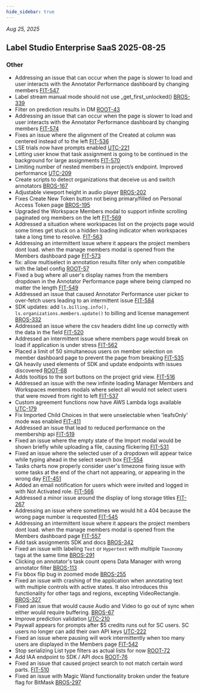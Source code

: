 ```yaml
---
hide_sidebar: true
---
```


*Aug 25, 2025*

## Label Studio Enterprise SaaS 2025-08-25
### Other
- Addressing an issue that can occur when the page is slower to load and user interacts with the Annotator Performance dashboard by changing members [FIT-547](https://humansignal.atlassian.net/browse/FIT-547)
- Label stream manual mode should not use _get_first_unlocked() [BROS-339](https://humansignal.atlassian.net/browse/BROS-339)
- Filter on prediction results in DM [ROOT-43](https://humansignal.atlassian.net/browse/ROOT-43)
- Addressing an issue that can occur when the page is slower to load and user interacts with the Annotator Performance dashboard by changing members [FIT-574](https://humansignal.atlassian.net/browse/FIT-574)
- Fixes an issue where the alignment of the Created at column was centered instead of to the left [FIT-536](https://humansignal.atlassian.net/browse/FIT-536)
- LSE trials now have prompts enabled [UTC-221](https://humansignal.atlassian.net/browse/UTC-221)
- Letting user know that task assignment is going to be continued in the background for large assignments [FIT-570](https://humansignal.atlassian.net/browse/FIT-570)
- Limiting number of nested members in project/s endpoint. Improved performance [UTC-209](https://humansignal.atlassian.net/browse/UTC-209)
- Create scripts to detect organizations that deceive us and switch annotators [BROS-167](https://humansignal.atlassian.net/browse/BROS-167)
- Adjustable viewport height in audio player [BROS-202](https://humansignal.atlassian.net/browse/BROS-202)
- Fixes Create New Token button not being primary/filled on Personal Access Token page [BROS-195](https://humansignal.atlassian.net/browse/BROS-195)
- Upgraded the Workspace Members modal to support infinite scrolling paginated org members on the left [FIT-569](https://humansignal.atlassian.net/browse/FIT-569)
- Addressed a situation where workspaces list on the projects page would some times get stuck on a hidden loading indicator when workspaces take a long time to resolve. [FIT-563](https://humansignal.atlassian.net/browse/FIT-563)
- Addressing an intermittent issue where it appears the project members dont load. when the manage members modal is opened from the Members dashboard page [FIT-573](https://humansignal.atlassian.net/browse/FIT-573)
- fix: allow multiselect in annotation results filter only when compatible with the label config [ROOT-57](https://humansignal.atlassian.net/browse/ROOT-57)
- Fixed a bug where all user's display names from the members dropdown in the Annotator Performance page where being clamped no matter the length [FIT-549](https://humansignal.atlassian.net/browse/FIT-549)
- Addressed an issue that caused Annotator Performance user picker to over-fetch users leading to an intermittent issue [FIT-584](https://humansignal.atlassian.net/browse/FIT-584)
- SDK updates: add `ls.billing.info(), ls.organizations.members.update()` to billing and license management [BROS-332](https://humansignal.atlassian.net/browse/BROS-332)
- Addressed an issue where the csv headers didnt line up correctly with the data in the field [FIT-520](https://humansignal.atlassian.net/browse/FIT-520)
- Addressed an intermittent issue where members page would break on load if application is under stress [FIT-562](https://humansignal.atlassian.net/browse/FIT-562)
- Placed a limit of 50 simultaneous users on member selection on member dashboard page to prevent the page from breaking [FIT-535](https://humansignal.atlassian.net/browse/FIT-535)
- QA heavily used elements of SDK and update endpoints with issues discovered [ROOT-68](https://humansignal.atlassian.net/browse/ROOT-68)
- Adds tooltips to the sort buttons on the project grid view. [FIT-516](https://humansignal.atlassian.net/browse/FIT-516)
- Addressed an issue with the new infinite loading Manager Members and Workspaces members modals where select all would not select users that were moved from right to left [FIT-537](https://humansignal.atlassian.net/browse/FIT-537)
- Custom agreement functions now have AWS Lambda logs available [UTC-179](https://humansignal.atlassian.net/browse/UTC-179)
- Fix Imported Child Choices in <Taxonomy value="$taxonomy"> that were unselectable when 'leafsOnly' mode was enabled [FIT-411](https://humansignal.atlassian.net/browse/FIT-411)
- Addressed an issue that lead to reduced performance on the membership api [FIT-519](https://humansignal.atlassian.net/browse/FIT-519)
- Fixed an issue where the empty state of the Import modal would be shown briefly while uploading a file, causing flickering [FIT-531](https://humansignal.atlassian.net/browse/FIT-531)
- Fixed an issue where the selected user of a dropdown will appear twice while typing ahead in the select search box [FIT-554](https://humansignal.atlassian.net/browse/FIT-554)
- Tasks charts now properly consider user's timezone fixing issue with some tasks at the end of the chart not appearing, or appearing in the wrong day [FIT-451](https://humansignal.atlassian.net/browse/FIT-451)
- Added an email notification for users which were invited and logged in with Not Activated role. [FIT-566](https://humansignal.atlassian.net/browse/FIT-566)
- Addressed a minor issue around the display of long storage titles [FIT-267](https://humansignal.atlassian.net/browse/FIT-267)
- Addressing an issue where sometimes we would hit a 404 because the wrong page number is requested [FIT-545](https://humansignal.atlassian.net/browse/FIT-545)
- Addressing an intermittent issue where it appears the project members dont load. when the manage members modal is opened from the Members dashboard page [FIT-557](https://humansignal.atlassian.net/browse/FIT-557)
- Add task assignments SDK and docs [BROS-342](https://humansignal.atlassian.net/browse/BROS-342)
- Fixed an issue with labeling `Text` or `Hypertext` with multiple `Taxonomy` tags at the same time [BROS-291](https://humansignal.atlassian.net/browse/BROS-291)
- Clicking on annotator's task count opens Data Manager with wrong annotator filter [BROS-113](https://humansignal.atlassian.net/browse/BROS-113)
- Fix bbox flip bug in zoomed mode [BROS-255](https://humansignal.atlassian.net/browse/BROS-255)
- Fixed an issue with crashing of the application when annotating text with multiple <Labels> controls with active states. It also introduces this functionality for other tags and regions, excepting VideoRectangle.  [BROS-327](https://humansignal.atlassian.net/browse/BROS-327)
- Fixed an issue that would cause Audio and Video to go out of sync when either would require buffering. [BROS-67](https://humansignal.atlassian.net/browse/BROS-67)
- Improve prediction validation [UTC-210](https://humansignal.atlassian.net/browse/UTC-210)
- Paywall appears for prompts after $5 credits runs out for SC users. SC users no longer can add their own API keys [UTC-222](https://humansignal.atlassian.net/browse/UTC-222)
- Fixed an issue where pausing will work intermittently when too many users are displayed in the Members page [FIT-542](https://humansignal.atlassian.net/browse/FIT-542)
- Stop serializing List type filters as actual lists for now [ROOT-72](https://humansignal.atlassian.net/browse/ROOT-72)
- Add IAA endpoint to SDK / API docs [ROOT-76](https://humansignal.atlassian.net/browse/ROOT-76)
- Fixed an issue that caused project search to not match certain word parts. [FIT-510](https://humansignal.atlassian.net/browse/FIT-510)
- Fixed an issue with Magic Wand functionality broken under the feature flag for BitMask [BROS-297](https://humansignal.atlassian.net/browse/BROS-297)

